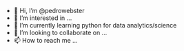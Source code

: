 - 👋 Hi, I’m @pedrowebster
- 👀 I’m interested in ...
- 🌱 I’m currently learning python for data analytics/science
- 💞️ I’m looking to collaborate on ...
- 📫 How to reach me ...

<!---
pedrowebster/pedrowebster is a ✨ special ✨ repository because its `README.md` (this file) appears on your GitHub profile.
You can click the Preview link to take a look at your changes.
--->
